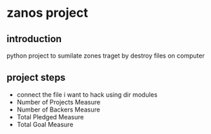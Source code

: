 # zanos project
## introduction 
python project to sumilate zones traget by destroy files on computer 
## project steps
- connect the file i want to hack using dir modules  
- Number of Projects Measure  
- Number of Backers Measure  
- Total Pledged Measure  
- Total Goal Measure  
